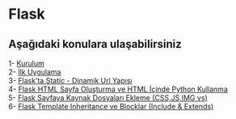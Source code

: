# Flask
## Aşağıdaki konulara ulaşabilirsiniz

1- [Kurulum](https://github.com/rumeysaustun/Flask/blob/main/1-%20Kurulum.md) <br>
2- [İlk Uygulama](https://github.com/rumeysaustun/Flask/blob/main/2-%20İlk%20Uygulama.md) <br>
3- [Flask’ta Static - Dinamik Url Yapısı](https://github.com/rumeysaustun/Flask/blob/main/3-%20Flask’ta%20Static%20-%20Dinamik%20Url%20Yapısı.md) <br>
4- [Flask HTML Sayfa Oluşturma ve HTML İçinde Python Kullanma](https://github.com/rumeysaustun/Flask/blob/main/4-%20Flask%20HTML%20Sayfa%20Oluşturma%20ve%20HTML%20İçinde%20Python%20Kullanma.md)<br>
5- [Flask Sayfaya Kaynak Dosyaları Ekleme (CSS,JS,IMG vs)](https://github.com/rumeysaustun/Flask/blob/main/5-%20Flask%20Sayfaya%20Kaynak%20Dosyaları%20Ekleme%20(CSS%2CJS%2CIMG%20vs).md) <br>
6- [Flask Template Inheritance ve Blocklar (Include & Extends)](https://github.com/rumeysaustun/Flask/blob/main/6-%20Flask%20Template%20Inheritance%20ve%20Blocklar%20(Include%20%26%20Extends).md) <br>
